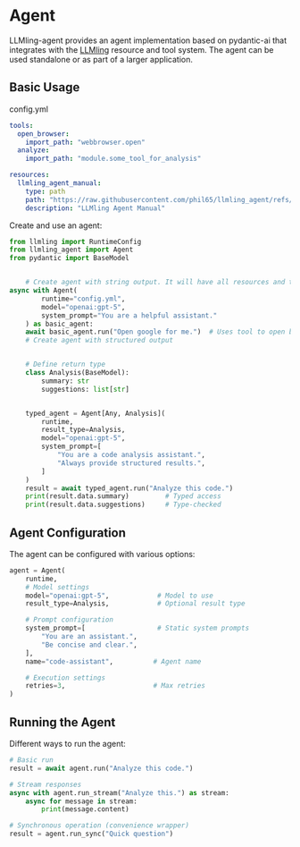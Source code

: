 # Agent

LLMling-agent provides an agent implementation based on pydantic-ai that integrates with the [LLMling](https://gitub.com/phil65/llmling) resource and tool system. The agent can be used standalone or as part of a larger application.

## Basic Usage

config.yml
``` yaml
tools:
  open_browser:
    import_path: "webbrowser.open"
  analyze:
    import_path: "module.some_tool_for_analysis"

resources:
  llmling_agent_manual:
    type: path
    path: "https://raw.githubusercontent.com/phil65/llmling_agent/refs/heads/main/README.md"
    description: "LLMling Agent Manual"
```


Create and use an agent:

```python
from llmling import RuntimeConfig
from llmling_agent import Agent
from pydantic import BaseModel


    # Create agent with string output. It will have all resources and tools available from the config.
async with Agent(
        runtime="config.yml",
        model="openai:gpt-5",
        system_prompt="You are a helpful assistant."
    ) as basic_agent:
    await basic_agent.run("Open google for me.")  # Uses tool to open browser
    # Create agent with structured output


    # Define return type
    class Analysis(BaseModel):
        summary: str
        suggestions: list[str]


    typed_agent = Agent[Any, Analysis](
        runtime,
        result_type=Analysis,
        model="openai:gpt-5",
        system_prompt=[
            "You are a code analysis assistant.",
            "Always provide structured results.",
        ]
    )
    result = await typed_agent.run("Analyze this code.")
    print(result.data.summary)         # Typed access
    print(result.data.suggestions)     # Type-checked
```

## Agent Configuration

The agent can be configured with various options:

```python
agent = Agent(
    runtime,
    # Model settings
    model="openai:gpt-5",            # Model to use
    result_type=Analysis,            # Optional result type

    # Prompt configuration
    system_prompt=[                  # Static system prompts
        "You are an assistant.",
        "Be concise and clear.",
    ],
    name="code-assistant",          # Agent name

    # Execution settings
    retries=3,                      # Max retries
)
```

## Running the Agent

Different ways to run the agent:

```python
# Basic run
result = await agent.run("Analyze this code.")

# Stream responses
async with agent.run_stream("Analyze this.") as stream:
    async for message in stream:
        print(message.content)

# Synchronous operation (convenience wrapper)
result = agent.run_sync("Quick question")
```
